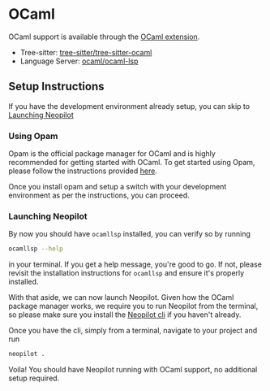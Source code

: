 # OCaml

OCaml support is available through the [OCaml extension](https://github.com/neopilot-extensions/ocaml).

- Tree-sitter: [tree-sitter/tree-sitter-ocaml](https://github.com/tree-sitter/tree-sitter-ocaml)
- Language Server: [ocaml/ocaml-lsp](https://github.com/ocaml/ocaml-lsp)

## Setup Instructions

If you have the development environment already setup, you can skip to [Launching Neopilot](#launching-neopilot)

### Using Opam

Opam is the official package manager for OCaml and is highly recommended for getting started with OCaml. To get started using Opam, please follow the instructions provided [here](https://ocaml.org/install).

Once you install opam and setup a switch with your development environment as per the instructions, you can proceed.

### Launching Neopilot

By now you should have `ocamllsp` installed, you can verify so by running

```sh
ocamllsp --help
```

in your terminal. If you get a help message, you're good to go. If not, please revisit the installation instructions for `ocamllsp` and ensure it's properly installed.

With that aside, we can now launch Neopilot. Given how the OCaml package manager works, we require you to run Neopilot from the terminal, so please make sure you install the [Neopilot cli](https://neopilot.dev/features#cli) if you haven't already.

Once you have the cli, simply from a terminal, navigate to your project and run

```sh
neopilot .
```

Voila! You should have Neopilot running with OCaml support, no additional setup required.
